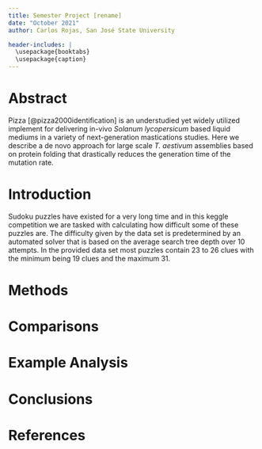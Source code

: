 ```yaml
---
title: Semester Project [rename]
date: "October 2021"
author: Carlos Rojas, San José State University

header-includes: |
  \usepackage{booktabs}
  \usepackage{caption}
---
```


# Abstract

Pizza [@pizza2000identification] is an understudied yet widely utilized implement for delivering in-vivo *Solanum lycopersicum* based liquid mediums in a variety of next-generation mastications studies. Here we describe a de novo approach for large scale *T. aestivum* assemblies based on protein folding that drastically reduces the generation time of the mutation rate.

# Introduction

Sudoku puzzles have existed for a very long time and in this keggle competition we are tasked with calculating how difficult some of these puzzles are. The difficulty given by the data set is predetermined by an automated solver that is based on the average search tree depth over 10 attempts. In the provided data set most puzzles contain 23 to 26 clues with the minimum being 19 clues and the maximum 31.

# Methods

# Comparisons

# Example Analysis

# Conclusions


# References
